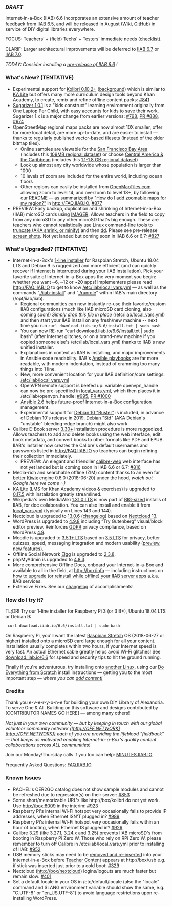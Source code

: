 ### _**DRAFT**_

Internet-in-a-Box (IIAB) 6.6 incorporates an extensive amount of teacher feedback from [IIAB 6.5](https://github.com/iiab/iiab/wiki/IIAB-6.5-Release-Notes), and will be released in August ([Wiki](http://wiki.iiab.io/6.6), [GitHub](https://github.com/iiab/iiab/milestone/3)) in service of DIY digital libraries everywhere.

FOCUS: Teachers’ + (field) Techs’ + Testers’ immediate needs (<a href=https://github.com/iiab/iiab/pull/840>checklist</a>).

CLARIF: Larger architectural improvements will be deferred to [IIAB 6.7](http://wiki.iiab.io/6.7) or [IIAB 7.0](https://github.com/iiab/iiab/milestone/5).

_TODAY: Consider installing a <a href=http://download.iiab.io/6.6>pre-release of IIAB 6.6</a> !_

### What's New? (TENTATIVE)

* Experimental support for [Kolibri 0.10.2+](https://blog.learningequality.org/kolibri-v0-10-is-released-4e673398f116) ([background](https://blog.learningequality.org/startwithkolibri-58227e98dde)) which is similar to [KA Lite](https://learningequality.org/ka-lite/) but offers many more curriculum design tools beyond Khan Academy, to create, remix and refine offline content packs:  [#841](https://github.com/iiab/iiab/issues/841#issuecomment-405767755)
* [Sugarizer 1.0.1](http://sugarizer.org) is a "kids construct" learning environment originally from One Laptop Per Child, with easy accounts for kids to save their work.  Sugarizer 1.x is a major change from earlier versions:  [#798](https://github.com/iiab/iiab/issues/798#issuecomment-405609004), [PR #888](https://github.com/iiab/iiab/pull/888#issuecomment-404370082), [#974](https://github.com/iiab/iiab/issues/974)
* OpenStreetMap regional maps packs are now almost 10X smaller, offer far more local detail, are more up-to-date, and are easier to install &mdash; thanks to regularly published vector-based tilesets (instead of the older bitmap tiles).
  * Online samples are viewable for the [San Francisco Bay Area](http://medbox.iiab.me/modules/en-osm-omt-min/) (includes this [109MB regional dataset](https://openmaptiles.com/downloads/north-america/us/california/san-francisco-bay/)) or choose [Central America & the Caribbean](http://medbox.iiab.me/modules/en-osm-omt-central-am/) (includes this [1.1-1.8 GB regional dataset](https://openmaptiles.com/downloads/central-america/))
  * Look up almost any city worldwide whose population is larger than 1000
  * 10 levels of zoom are included for the entire world, including ocean floors
  * Other regions can easily be installed from [OpenMapTiles.com](https://openmaptiles.com/downloads/planet/) allowing zoom to level 14, and overzoom to level 18+, by following our [README](https://github.com/iiab/iiab-factory/blob/master/content/vector-tiles/README.md) — as summarized by ["How do I add zoomable maps for my region?"](http://wiki.laptop.org/go/IIAB/FAQ#How_do_I_add_zoomable_maps_for_my_region.3F) in http://FAQ.IIAB.IO, [#877](https://github.com/iiab/iiab/issues/877#issuecomment-405935272)
* PREVIEW: Easy backup, duplication and shrinking of Internet-in-a-Box (IIAB) microSD cards using [IMAGER](http://download.iiab.io/packages/imager/).  Allows teachers in the field to copy from any microSD to any other microSD that's big enough.  These are teachers who cannot realistically use Linux command-line tools to [truncate (AKA shrink, or minify)](https://github.com/iiab/iiab-factory/tree/master/box/rpi) and then [dd](https://www.linuxnix.com/what-you-should-know-about-linux-dd-command/).  Please see pre-release [screen shots](https://github.com/iiab/iiab-factory/blob/master/box/rpi/imager/docs/README.md).  Not yet landed but coming soon in IIAB 6.6 or 6.7:  [#827](https://github.com/iiab/iiab/issues/827)

### What's Upgraded? (TENTATIVE)

* Internet-in-a-Box's [1-line installer](http://download.iiab.io/6.6/) for Raspbian Stretch, Ubuntu 18.04 LTS and Debian 9 is ruggedized and more efficient (and can quickly recover if Internet is interrupted during your IIAB installation).  Pick your favorite suite of Internet-in-a-Box apps the very moment you begin: whether you want ~6, ~12 or ~20 apps!  Implementers please read http://FAQ.IIAB.IO to get to know [/etc/iiab/local_vars.yml](http://wiki.iiab.io/local_vars.yml) — as well as the commands "[./iiab-install](https://github.com/iiab/iiab/blob/master/iiab-install)" and "[./runrole](https://github.com/iiab/iiab/blob/master/runrole)" within IIAB's main directory (/opt/iiab/iiab).
  * Regional communities can now instantly re-use their favorite/custom IIAB configurations (much like IIAB microSD card cloning, also coming soon!)  *Simply drop this file in place* (/etc/iiab/local_vars.yml) and then start your IIAB install on any fresh/new machine -- next time you run `curl download.iiab.io/6.6/install.txt | sudo bash`
  * You can now RE-run "curl download.iiab.io/6.6/install.txt | sudo bash" (after Internet glitches, or on a brand-new machine if you copied someone else's /etc/iiab/local_vars.yml) thanks to IIAB's new unified installer.
  * Explanations in context as IIAB is installing, and major improvements in Ansible code readability.  IIAB's [Ansible playbooks](https://github.com/iiab/iiab/tree/master/roles) are far more readable, with modern indentation, instead of cramming too many things into 1 line.
  * New, more convenient location for your IIAB definition/core settings: [/etc/iiab/local_vars.yml](http://wiki.laptop.org/go/IIAB/local_vars.yml)
  * OpenVPN remote support is beefed up: variable openvpn_handle can now be pre-specified in [local_vars.yml](http://wiki.laptop.org/go/IIAB/local_vars.yml), which then places it in /etc/iiab/openvpn_handle:  [#995](https://github.com/iiab/iiab/issues/995), [PR #1000](https://github.com/iiab/iiab/pull/1000)
  * [Ansible 2.6](https://docs.ansible.com/ansible/2.6/porting_guides/porting_guide_2.6.html) helps future-proof Internet-in-a-Box configuration management.
  * Experimental support for [Debian 10 "Buster"](https://www.debian.org/devel/debian-installer/) is included, in advance of Debian 10's release in 2019.  [Debian "Sid"](http://cdimage.debian.org/cdimage/daily-builds/sid_d-i/current/amd64/iso-cd/) (AKA Debian's "unstable" bleeding-edge branch) might also work.
* Calibre E-Book server [3.30+](https://calibre-ebook.com/whats-new) installation procedure is more ruggedized.  Allows teachers to add and delete books using the web interface, edit book metadata, and convert books to other formats like PDF and EPUB.  IIAB's installer now creates the Calibre's default usernames and passwords listed in http://FAQ.IIAB.IO so teachers can begin refining their collection immediately.
  * PREVIEW: An elegant and friendlier [calibre-web](https://github.com/janeczku/calibre-web) web interface has not yet landed but is coming soon in IIAB 6.6 or 6.7:  [#816](https://github.com/iiab/iiab/issues/816)
* Media-rich and searchable offline (ZIM) content thanks to an even far better [Kiwix](http://www.kiwix.org/) engine 0.6.0 (2018-06-20) under the hood, _watch out Google here we come :-)_
* [KA Lite](http://ka-lite.readthedocs.io/en/latest/installguide/release_notes.html) (LMS for Khan Academy videos & exercises) is upgraded to [0.17.5](https://github.com/learningequality/ka-lite/releases/tag/v0.17.5) with installation greatly streamlined.
* Wikipedia's own MediaWiki [1.31.0 LTS](https://www.mediawiki.org/wiki/MediaWiki_1.31) is now part of [BIG-sized](http://wiki.iiab.io/local_vars_big.yml) installs of IIAB, for doc collaboration.  You can also install and enable it from [local_vars.yml](http://wiki.iiab.io/local_vars.yml) (typically on Lines 143 and 144).
* Nextcloud is upgraded to [13.0.6](https://nextcloud.com/blog/) ([changelog](https://nextcloud.com/changelog/)) based on [Nextcloud 13](https://nextcloud.com/blog/nextcloud-13-brings-secure-file-sync-and-collaboration-to-the-next-level/).
* WordPress is upgraded to [4.9.8](https://wordpress.org/news/2018/08/wordpress-4-9-8-maintenance-release/) including “Try Gutenberg” visual/block editor preview.  Reinforces [GDPR](https://en.wikipedia.org/wiki/General_Data_Protection_Regulation) privacy compliance, based on WordPress [4.9](https://wordpress.org/news/2017/11/tipton/).
* Moodle is upgraded to [3.5.1+ LTS](https://docs.moodle.org/dev/Moodle_3.5.1_release_notes) based on [3.5 LTS](https://docs.moodle.org/dev/Moodle_3.5_release_notes) for privacy, better quizzes, speed, messaging integration and modern usability ([preview](https://www.moodlenews.com/2018/privacy-better-quizzes-faster-and-modern-the-latest-scoop-on-moodle-3-5/), [new features](https://docs.moodle.org/35/en/New_features)).
* Offline Social Network [Elgg](http://learn.elgg.org/en/2.3/) is upgraded to [2.3.8](https://github.com/Elgg/Elgg/blob/2.3.8/CHANGELOG.md).
* phpMyAdmin is upgraded to [4.8.3](https://www.phpmyadmin.net/news/).
* More comprehensive Offline Docs, onboard your Internet-in-a-Box and available to all in the field, at [http://box/info](http://box/info) &mdash; including instructions on [how to upgrade (or reinstall while offline) your IIAB server apps](http://FAQ.IIAB.IO#Can_I_upgrade_or_reinstall_server_apps.3F) a.k.a. IIAB services.
* Extensive Fixes.  See our [changelog](https://github.com/iiab/iiab/milestone/3?closed=1) of accomplishments!

### How do I try it?

TL;DR!  Try our 1-line installer for Raspberry Pi 3 (or 3 B+), Ubuntu 18.04 LTS or Debian 9:

     curl download.iiab.io/6.6/install.txt | sudo bash

On Raspberry Pi, you'll want the latest [Raspbian Stretch](https://www.raspberrypi.org/downloads/raspbian/) OS (2018-06-27 or higher) installed onto a microSD card large enough for all your content.  Installation usually completes within two hours, if your Internet speed is very fast.  An actual Ethernet cable greatly helps avoid Wi-Fi glitches!  See [download.iiab.io/6.6](http://download.iiab.io/6.6/) for speed and security tips to hit the ground running.

Finally if you're adventurous, try installing onto [another Linux](https://github.com/iiab/iiab/wiki/IIAB-Platforms), using our [Do Everything from Scratch](https://github.com/iiab/iiab/wiki/IIAB-Installation#do-everything-from-scratch) install instructions &mdash; getting you to the most important step &mdash; _where you can [add content!](https://github.com/iiab/iiab/wiki/IIAB-Installation#add-content)_

### Credits

Thank you e-v-e-r-y-o-n-e for building your own DIY Library of Alexandria.  To serve One & All.  Building on this software and designs contributed by [CONTRIBUTOR NAMES GO HERE] &mdash; among many others!

_Not just in your own community &mdash; but by keeping in touch with our global volunteer community network ([http://OFF.NETWORK](http://OFF.NETWORK)) each of you are providing the lifeblood "fieldback" &mdash; that keeps us motivated enabling Internet-in-a-Box's quality content collaborations across ALL communities!_

Join our Monday/Thursday calls if you too can help: [MINUTES.IIAB.IO](http://MINUTES.IIAB.IO)

Frequently Asked Questions: [FAQ.IIAB.IO](http://FAQ.IIAB.IO)

### Known Issues

* RACHEL's OER2GO catalog does not show sample modules and cannot be refreshed due to regression(s) on their server: [#853](https://github.com/iiab/iiab/issues/853#issuecomment-412202168)
* Some short/memorizable URL's like http://box/kolibri do not yet work.  Use [http://box:8009](http://box:8009) in the interim:  [#923](https://github.com/iiab/iiab/issues/923)
* Raspberry Pi's internal Wi-Fi hotspot very occasionally fails to provide IP addresses, when Ethernet ISN'T plugged in? 
 [#989](https://github.com/iiab/iiab/issues/989)
* Raspberry Pi's internal Wi-Fi hotspot very occasionally fails within an hour of booting, when Ethernet IS plugged in?  [#926](https://github.com/iiab/iiab/issues/926)
* Calibre 3.29 (like 3.27.1, 3.24.x and 3.25) prevents IIAB microSD's from booting in Raspberry Pi Zero W.  Those who rely on RPi Zero W, please remember to turn off Calibre in /etc/iiab/local_vars.yml prior to installing of IIAB:  [#952](https://github.com/iiab/iiab/issues/952)
* USB memory sticks may need to be [removed and re-inserted](https://github.com/iiab/iiab/issues/329#issuecomment-333330362) into your Internet-in-a-Box before [Teacher Content](http://FAQ.IIAB.IO#Can_teachers_display_their_own_content.3F) appears at http://box/usb e.g. if stick was inserted just prior to a cold boot:  [#329](https://github.com/iiab/iiab/issues/329)
* Nextcloud ([http://box/nextcloud](http://box/nextcloud)) logins/logouts are much faster but remain slow:  [#401](https://github.com/iiab/iiab/issues/401)
* Set a default locale in your OS in /etc/default/locale (also the "locale" command and $LANG environment variable should show the same, e.g. "C.UTF-8" or "en_US.UTF-8") to avoid language restrictions upon re-installing WordPress.